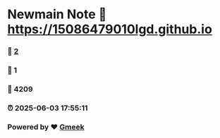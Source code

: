 # Newmain Note :link: https://15086479010lgd.github.io 
### :page_facing_up: [2](https://15086479010lgd.github.io/tag.html) 
### :speech_balloon: 1 
### :hibiscus: 4209 
### :alarm_clock: 2025-06-03 17:55:11 
### Powered by :heart: [Gmeek](https://github.com/Meekdai/Gmeek)
